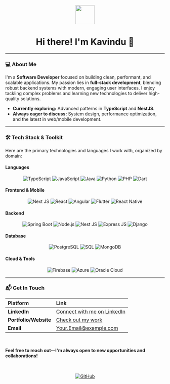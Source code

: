 <div align="center">
  <img src="https://media.giphy.com/media/v1.Y2lkPTc5MGI3NjExajU3MjN1ZTFtbm10b3BnaW92eW1zdXV1bWlzcG5kMjRpZ210ZzBmbCZlcD12MV9pbnRlcm5hbF9naWZfY3JlYXRlZCZjdD1n/qgQUf66w0TjX80tV94/giphy.gif" width="60" />
  <h1>Hi there! I'm Kavindu 👋</h1>
</div>

---

### 💻 About Me

I'm a **Software Developer** focused on building clean, performant, and scalable applications. My passion lies in **full-stack development**, blending robust backend systems with modern, engaging user interfaces. I enjoy tackling complex problems and learning new technologies to deliver high-quality solutions.

- **Currently exploring:** Advanced patterns in **TypeScript** and **NestJS**.
- **Always eager to discuss:** System design, performance optimization, and the latest in web/mobile development.

---

### 🛠️ Tech Stack & Toolkit

Here are the primary technologies and languages I work with, organized by domain:

#### **Languages**

<p align="center">
  <img alt="TypeScript" src="https://img.shields.io/badge/TypeScript-3178C6?style=for-the-badge&logo=typescript&logoColor=white" />
  <img alt="JavaScript" src="https://img.shields.io/badge/JavaScript-F7DF1E?style=for-the-badge&logo=javascript&logoColor=black" />
  <img alt="Java" src="https://img.shields.io/badge/Java-007396?style=for-the-badge&logo=openjdk&logoColor=white" />
  <img alt="Python" src="https://img.shields.io/badge/Python-3776AB?style=for-the-badge&logo=python&logoColor=white" />
  <img alt="PHP" src="https://img.shields.io/badge/PHP-777BB4?style=for-the-badge&logo=php&logoColor=white" />
  <img alt="Dart" src="https://img.shields.io/badge/Dart-0175C2?style=for-the-badge&logo=dart&logoColor=white" />
</p>

#### **Frontend & Mobile**

<p align="center">
  <img alt="Next JS" src="https://img.shields.io/badge/Next.js-000000?style=for-the-badge&logo=next.js&logoColor=white" />
  <img alt="React" src="https://img.shields.io/badge/React-61DAFB?style=for-the-badge&logo=react&logoColor=black" />
  <img alt="Angular" src="https://img.shields.io/badge/Angular-DD0031?style=for-the-badge&logo=angular&logoColor=white" />
  <img alt="Flutter" src="https://img.shields.io/badge/Flutter-02569B?style=for-the-badge&logo=flutter&logoColor=white" />
  <img alt="React Native" src="https://img.shields.io/badge/React%20Native-61DAFB?style=for-the-badge&logo=react-native&logoColor=black" />
</p>

#### **Backend**

<p align="center">
  <img alt="Spring Boot" src="https://img.shields.io/badge/Spring%20Boot-6DB33F?style=for-the-badge&logo=spring-boot&logoColor=white" />
  <img alt="Node.js" src="https://img.shields.io/badge/Node.js-339933?style=for-the-badge&logo=node.js&logoColor=white" />
  <img alt="Nest JS" src="https://img.shields.io/badge/NestJS-E0234E?style=for-the-badge&logo=nestjs&logoColor=white" />
  <img alt="Express JS" src="https://img.shields.io/badge/Express.js-000000?style=for-the-badge&logo=express&logoColor=white" />
  <img alt="Django" src="https://img.shields.io/badge/Django-092E20?style=for-the-badge&logo=django&logoColor=white" />
</p>

#### **Database**

<p align="center">
  <img alt="PostgreSQL" src="https://img.shields.io/badge/PostgreSQL-316192?style=for-the-badge&logo=postgresql&logoColor=white" />
  <img alt="SQL" src="https://img.shields.io/badge/SQL-4479A1?style=for-the-badge&logo=mysql&logoColor=white" />
  <img alt="MongoDB" src="https://img.shields.io/badge/MongoDB-47A248?style=for-the-badge&logo=mongodb&logoColor=white" />
</p>

#### **Cloud & Tools**

<p align="center">
  <img alt="Firebase" src="https://img.shields.io/badge/Firebase-FFCA28?style=for-the-badge&logo=firebase&logoColor=black" />
  <img alt="Azure" src="https://img.shields.io/badge/Azure-0078D4?style=for-the-badge&logo=microsoftazure&logoColor=white" />
  <img alt="Oracle Cloud" src="https://img.shields.io/badge/Oracle%20Cloud-FF0000?style=for-the-badge&logo=oracle&logoColor=white" />
</p>

---

### 📬 Get In Touch

| Platform | Link |
| :--- | :--- |
| **LinkedIn** | [Connect with me on LinkedIn](Your_LinkedIn_URL) |
| **Portfolio/Website** | [Check out my work](Your_Portfolio_URL_if_available) |
| **Email** | [Your.Email@example.com](mailto:Your.Email@example.com) |

<br>

**Feel free to reach out—I'm always open to new opportunities and collaborations!**

<br>
<br>

<div align="center">
  <a href="https://github.com/KavinduAbeysinghe">
    <img src="https://img.shields.io/badge/GitHub-100000?style=for-the-badge&logo=github&logoColor=white" alt="GitHub" />
  </a>
</div>
